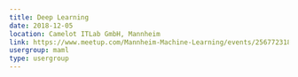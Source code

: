 ```yaml
---
title: Deep Learning
date: 2018-12-05
location: Camelot ITLab GmbH, Mannheim
link: https://www.meetup.com/Mannheim-Machine-Learning/events/256772318/
usergroup: maml
type: usergroup
---
```

